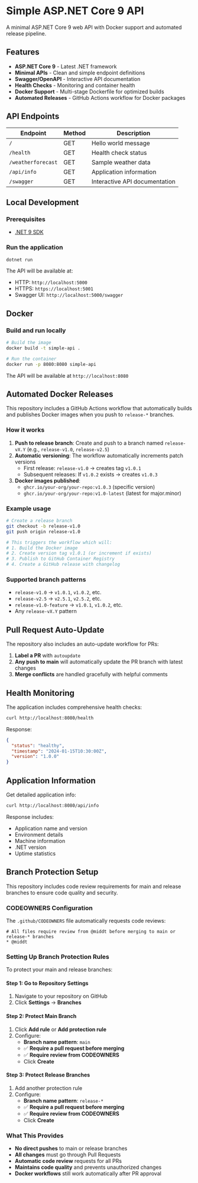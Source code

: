 # Simple ASP.NET Core 9 API

A minimal ASP.NET Core 9 web API with Docker support and automated release pipeline.

## Features

- **ASP.NET Core 9** - Latest .NET framework
- **Minimal APIs** - Clean and simple endpoint definitions
- **Swagger/OpenAPI** - Interactive API documentation
- **Health Checks** - Monitoring and container health
- **Docker Support** - Multi-stage Dockerfile for optimized builds
- **Automated Releases** - GitHub Actions workflow for Docker packages

## API Endpoints

| Endpoint | Method | Description |
|----------|--------|-------------|
| `/` | GET | Hello world message |
| `/health` | GET | Health check status |
| `/weatherforecast` | GET | Sample weather data |
| `/api/info` | GET | Application information |
| `/swagger` | GET | Interactive API documentation |

## Local Development

### Prerequisites
- [.NET 9 SDK](https://dotnet.microsoft.com/download/dotnet/9.0)

### Run the application
```bash
dotnet run
```

The API will be available at:
- HTTP: `http://localhost:5000`
- HTTPS: `https://localhost:5001`
- Swagger UI: `http://localhost:5000/swagger`

## Docker

### Build and run locally
```bash
# Build the image
docker build -t simple-api .

# Run the container
docker run -p 8080:8080 simple-api
```

The API will be available at `http://localhost:8080`

## Automated Docker Releases

This repository includes a GitHub Actions workflow that automatically builds and publishes Docker images when you push to `release-*` branches.

### How it works

1. **Push to release branch**: Create and push to a branch named `release-vX.Y` (e.g., `release-v1.0`, `release-v2.5`)
2. **Automatic versioning**: The workflow automatically increments patch versions
   - First release: `release-v1.0` → creates tag `v1.0.1`
   - Subsequent releases: If `v1.0.2` exists → creates `v1.0.3`
3. **Docker images published**:
   - `ghcr.io/your-org/your-repo:v1.0.3` (specific version)
   - `ghcr.io/your-org/your-repo:v1.0-latest` (latest for major.minor)

### Example usage

```bash
# Create a release branch
git checkout -b release-v1.0
git push origin release-v1.0

# This triggers the workflow which will:
# 1. Build the Docker image
# 2. Create version tag v1.0.1 (or increment if exists)
# 3. Publish to GitHub Container Registry
# 4. Create a GitHub release with changelog
```

### Supported branch patterns

- `release-v1.0` → `v1.0.1`, `v1.0.2`, etc.
- `release-v2.5` → `v2.5.1`, `v2.5.2`, etc.
- `release-v1.0-feature` → `v1.0.1`, `v1.0.2`, etc.
- Any `release-vX.Y` pattern

## Pull Request Auto-Update

The repository also includes an auto-update workflow for PRs:

1. **Label a PR** with `autoupdate`
2. **Any push to main** will automatically update the PR branch with latest changes
3. **Merge conflicts** are handled gracefully with helpful comments

## Health Monitoring

The application includes comprehensive health checks:

```bash
curl http://localhost:8080/health
```

Response:
```json
{
  "status": "healthy",
  "timestamp": "2024-01-15T10:30:00Z",
  "version": "1.0.0"
}
```

## Application Information

Get detailed application info:

```bash
curl http://localhost:8080/api/info
```

Response includes:
- Application name and version
- Environment details
- Machine information
- .NET version
- Uptime statistics

## Branch Protection Setup

This repository includes code review requirements for main and release branches to ensure code quality and security.

### CODEOWNERS Configuration

The `.github/CODEOWNERS` file automatically requests code reviews:

```
# All files require review from @middt before merging to main or release-* branches
* @middt
```

### Setting Up Branch Protection Rules

To protect your main and release branches:

#### Step 1: Go to Repository Settings
1. Navigate to your repository on GitHub
2. Click **Settings** → **Branches**

#### Step 2: Protect Main Branch
1. Click **Add rule** or **Add protection rule**
2. Configure:
   - **Branch name pattern**: `main`
   - ✅ **Require a pull request before merging**
   - ✅ **Require review from CODEOWNERS**
   - Click **Create**

#### Step 3: Protect Release Branches
1. Add another protection rule
2. Configure:
   - **Branch name pattern**: `release-*`
   - ✅ **Require a pull request before merging**
   - ✅ **Require review from CODEOWNERS**
   - Click **Create**

### What This Provides

- **No direct pushes** to main or release branches
- **All changes** must go through Pull Requests
- **Automatic code review** requests for all PRs
- **Maintains code quality** and prevents unauthorized changes
- **Docker workflows** still work automatically after PR approval
